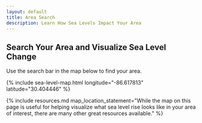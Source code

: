 ```yaml
---
layout: default
title: Area Search
description: Learn How Sea Levels Impact Your Area
---
```


## Search Your Area and Visualize Sea Level Change

Use the search bar in the map below to find your area.

{% include sea-level-map.html longitude="-86.617813" latitude="30.404446" %}

{% include resources.md map_location_statement="While the map on this page is useful for helping visualize what sea level rise looks like in your area of interest, there are many other great resources available." %}